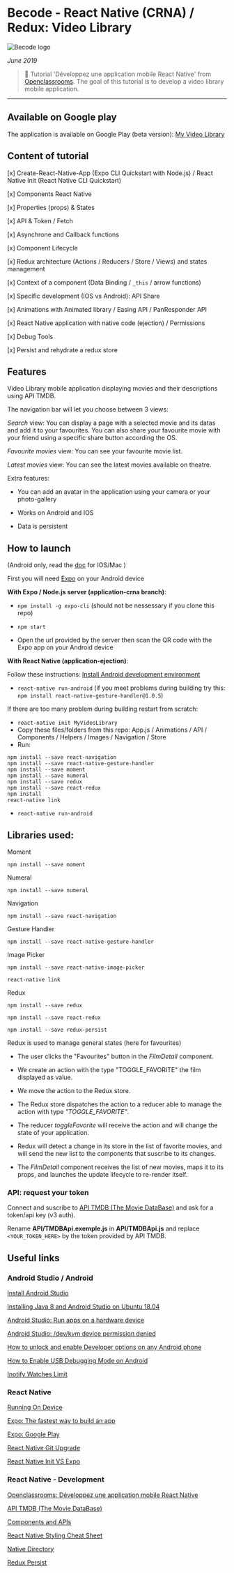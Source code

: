 # Becode - React Native (CRNA) / Redux: Video Library

![Becode logo](https://raw.githubusercontent.com/Raigyo/react-character-manager/master/img/becode-logo.png)

*June 2019*

> 🔨 Tutorial 'Développez une application mobile React Native' from [Openclassrooms](https://openclassrooms.com/fr/courses/4902061-developpez-une-application-mobile-react-native?status=published). The goal of this tutorial is to develop a video library mobile application.


* * *

## Available on Google play

The application is available on Google Play (beta version): [My Video Library](https://play.google.com/store/apps/details?id=com.myvideolibrary)

## Content of tutorial

[x] Create-React-Native-App (Expo CLI Quickstart with Node.js) / React Native Init (React Native CLI Quickstart)

[x] Components React Native

[x] Properties (props) & States

[x] API & Token / Fetch

[x] Asynchrone and Callback functions

[x] Component Lifecycle

[x] Redux architecture (Actions / Reducers / Store / Views) and states management

[x] Context of a component (Data Binding / `_this` / arrow functions)

[x] Specific development (IOS vs Android): API Share

[x] Animations with Animated library / Easing API / PanResponder API

[x] React Native application with native code (ejection) / Permissions

[x] Debug Tools

[x] Persist and rehydrate a redux store

## Features

Video Library mobile application displaying movies and their descriptions using API TMDB.

The navigation bar will let you choose between 3 views:

*Search* view: You can display a page with a selected movie and its datas and add it to your favourites. You can also share your favourite movie with your friend using a specific share button according the OS.

*Favourite movies* view: You can see your favourite movie list.

*Latest movies* view: You can see the latest movies available on theatre.

Extra features:

- You can add an avatar in the application using your camera or your photo-gallery

- Works on Android and IOS

- Data is persistent

## How to launch
(Android only, read the [doc](https://facebook.github.io/react-native/docs/getting-started.html) for IOS/Mac )

First you will need [Expo](https://play.google.com/store/apps/details?id=host.exp.exponent&hl=fr) on your Android device

**With Expo / Node.js server (application-crna branch)**:

- `npm install -g expo-cli` (should not be nessessary if you clone this repo)

- `npm start`

- Open the url provided by the server then scan the QR code with the Expo app on your Android device

**With React Native (application-ejection)**:

Follow these instructions: [Install Android development environment](https://facebook.github.io/react-native/docs/getting-started.html#1-install-android-studio)

- `react-native run-android` (if you meet problems during building try this: `npm install react-native-gesture-handler@1.0.5`)

If there are too many problem during building restart from scratch:

- `react-native init MyVideoLibrary`
- Copy these files/folders from this repo: App.js / Animations / API / Components / Helpers / Images / Navigation / Store
- Run:

~~~
npm install --save react-navigation
npm install --save react-native-gesture-handler
npm install --save moment
npm install --save numeral
npm install --save redux
npm install --save react-redux
npm install
react-native link
~~~

- `react-native run-android`

## Libraries used:

Moment

`npm install --save moment`

Numeral

`npm install --save numeral`

Navigation

`npm install --save react-navigation`

Gesture Handler

`npm install --save react-native-gesture-handler`

Image Picker

~~~~
npm install --save react-native-image-picker

react-native link
~~~~

Redux

~~~~
npm install --save redux

npm install --save react-redux

npm install --save redux-persist

~~~~

Redux is used to manage general states (here for favourites)

- The user clicks the "Favourites" button in the *FilmDetail* component.

- We create an action with the type "TOGGLE_FAVORITE" the film displayed as value.

- We move the action to the Redux store.

- The Redux store dispatches the action to a reducer able to manage the action with type *"TOGGLE_FAVORITE"*.

- The reducer *toggleFavorite* will receive the action and will change the state of your application.

- Redux will detect a change in its store in the list of favorite movies, and will send the new list to the components that suscribe to its changes.

- The *FilmDetail* component receives the list of new movies, maps it to its props, and launches the update lifecycle to re-render itself.

### API: request your token

Connect and suscribe to [API TMDB (The Movie DataBase)](https://www.themoviedb.org/) and ask for a token/api key (v3 auth).

Rename **API/TMDBApi.exemple.js** in **API/TMDBApi.js** and replace `<YOUR_TOKEN_HERE>` by the token provided by API TMDB.


## Useful links

### Android Studio / Android

[Install Android Studio](https://developer.android.com/studio/install)

[Installing Java 8 and Android Studio on Ubuntu 18.04](https://www.techiediaries.com/java-android-studio-ubuntu/)

[Android Studio: Run apps on a hardware device](https://developer.android.com/studio/run/device.html#developer-device-options)

[Android Studio: /dev/kvm device permission denied](https://stackoverflow.com/questions/37300811/android-studio-dev-kvm-device-permission-denied)

[How to unlock and enable Developer options on any Android phone](https://www.greenbot.com/article/2457986/how-to-enable-developer-options-on-your-android-phone-or-tablet.html)

[How to Enable USB Debugging Mode on Android](https://www.kingoapp.com/root-tutorials/how-to-enable-usb-debugging-mode-on-android.htm)

[Inotify Watches Limit](https://confluence.jetbrains.com/display/IDEADEV/Inotify+Watches+Limit)

### React Native

[Running On Device](https://facebook.github.io/react-native/docs/running-on-device)

[Expo: The fastest way to build an app](https://expo.io/)

[Expo: Google Play](https://play.google.com/store/apps/details?id=host.exp.exponent)

[React Native Git Upgrade](https://www.npmjs.com/package/react-native-git-upgrade/v/0.3.0-beta.1)

[React Native Init VS Expo](https://blog.nano3labs.com/react-native-init-vs-expo-in-sept-2018-6d2f2db65f9e)

### React Native - Development

[Openclassrooms: Développez une application mobile React Native](https://openclassrooms.com/fr/courses/4902061-developpez-une-application-mobile-react-native?status=published)

[API TMDB (The Movie DataBase)](https://www.themoviedb.org/documentation/api?language=fr)

[Components and APIs](https://facebook.github.io/react-native/docs/components-and-apis.html#basic-components)

[React Native Styling Cheat Sheet](https://github.com/vhpoet/react-native-styling-cheat-sheet)

[Native Directory](https://www.native.directory/)

[Redux Persist](https://github.com/rt2zz/redux-persist)
